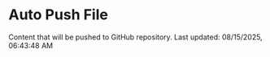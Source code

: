 # Auto Push File

Content that will be pushed to GitHub repository.
Last updated: 08/15/2025, 06:43:48 AM